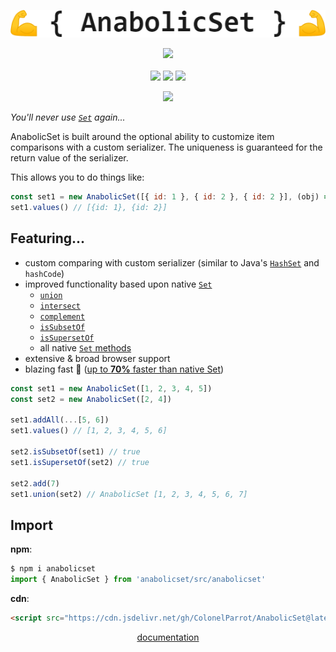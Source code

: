 <p align="center">
    <img src="docs/images/logo.png">
</p>

<p align="center">
    <a href="https://GitHub.com/ColonelParrot/anabolicset/stargazers/"><img src="https://img.shields.io/github/stars/ColonelParrot/anabolicset.svg?style=social&label=Star"></a>
    <br />
    <br />
    <a href="https://github.com/ColonelParrot/anabolicset/blob/master/LICENSE"><img src="https://img.shields.io/github/license/ColonelParrot/anabolicset.svg"></a>
    <a href="https://GitHub.com/ColonelParrot/anabolicset/releases/"><img src="https://img.shields.io/github/release/ColonelParrot/anabolicset.svg"></a>
    <a href="https://npmjs.com/package/anabolicset"><img src="https://badgen.net/npm/v/anabolicset"></a>
</p>

<p align="center">
  <a href="https://nodei.co/npm/anabolicset/"><img src="https://nodei.co/npm/anabolicset.png"></a>
</p>

<i align="center">You'll never use [`Set`](https://developer.mozilla.org/en-US/docs/Web/JavaScript/Reference/Global_Objects/Set) again...</i>

AnabolicSet is built around the optional ability to customize item comparisons with a custom serializer. The uniqueness is guaranteed for the return value of the serializer.

This allows you to do things like:

```javascript
const set1 = new AnabolicSet([{ id: 1 }, { id: 2 }, { id: 2 }], (obj) => obj.id) // <-- serializer
set1.values() // [{id: 1}, {id: 2}]
```

## Featuring...

- custom comparing with custom serializer (similar to Java's [`HashSet`](https://docs.oracle.com/javase/7/docs/api/java/util/HashSet.html) and `hashCode`)
- improved functionality based upon native [`Set`](https://developer.mozilla.org/en-US/docs/Web/JavaScript/Reference/Global_Objects/Set)
  - [`union`](https://github.com/ColonelParrot/AnabolicSet/wiki#--unionset---anabolicset)
  - [`intersect`](https://github.com/ColonelParrot/AnabolicSet/wiki#--intersectset)
  - [`complement`](https://github.com/ColonelParrot/AnabolicSet/wiki#--complementset)
  - [`isSubsetOf`](https://github.com/ColonelParrot/AnabolicSet/wiki#--issubsetofset)
  - [`isSupersetOf`](https://github.com/ColonelParrot/AnabolicSet/wiki#--issupersetofset)
  - all native [`Set` methods](https://developer.mozilla.org/en-US/docs/Web/JavaScript/Reference/Global_Objects/Set#instance_methods)
- extensive & broad browser support
- blazing fast 💨 ([up to **70%** faster than native Set](https://jsbench.me/zrlebmbyq1/1))

```javascript
const set1 = new AnabolicSet([1, 2, 3, 4, 5])
const set2 = new AnabolicSet([2, 4])

set1.addAll(...[5, 6])
set1.values() // [1, 2, 3, 4, 5, 6]

set2.isSubsetOf(set1) // true
set1.isSupersetOf(set2) // true

set2.add(7)
set1.union(set2) // AnabolicSet [1, 2, 3, 4, 5, 6, 7]
```

## Import

**npm**:
```javascript
$ npm i anabolicset
import { AnabolicSet } from 'anabolicset/src/anabolicset'
```

**cdn**:
```html
<script src="https://cdn.jsdelivr.net/gh/ColonelParrot/AnabolicSet@latest/src/anabolicset.min.js"></script>
```

<p align="center">
  <a href="https://github.com/ColonelParrot/AnabolicSet/wiki">documentation</a>
</p>